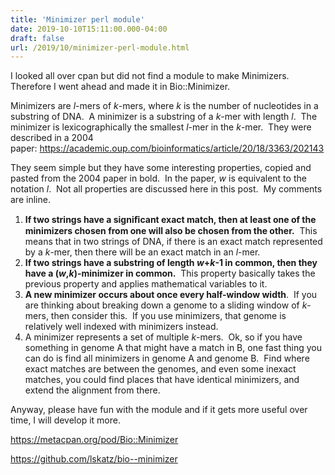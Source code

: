 ```yaml
---
title: 'Minimizer perl module'
date: 2019-10-10T15:11:00.000-04:00
draft: false
url: /2019/10/minimizer-perl-module.html
---
```


I looked all over cpan but did not find a module to make Minimizers.  Therefore I went ahead and made it in Bio::Minimizer.

  

Minimizers are _l_-mers of _k_-mers, where _k_ is the number of nucleotides in a substring of DNA.  A minimizer is a substring of a _k_-mer with length _l_.  The minimizer is lexicographically the smallest _l_-mer in the _k_-mer.  They were described in a 2004 paper: <https://academic.oup.com/bioinformatics/article/20/18/3363/202143>

  

They seem simple but they have some interesting properties, copied and pasted from the 2004 paper in bold.  In the paper, _w_ is equivalent to the notation _l_.  Not all properties are discussed here in this post.  My comments are inline.

1.  **If two strings have a signiﬁcant exact match, then at least one of the minimizers chosen from one will also be chosen from the other.**  This means that in two strings of DNA, if there is an exact match represented by a _k_-mer, then there will be an exact match in an _l_-mer.
2.  **If two strings have a substring of length _w_+_k_\-1 in common, then they have a (_w_,_k_)-minimizer in common.**  This property basically takes the previous property and applies mathematical variables to it.
3.  **A new minimizer occurs about once every half-window width**.  If you are thinking about breaking down a genome to a sliding window of _k_-mers, then consider this.  If you use minimizers, that genome is relatively well indexed with minimizers instead.
4.  A minimizer represents a set of multiple _k_-mers.  Ok, so if you have something in genome A that might have a match in B, one fast thing you can do is find all minimizers in genome A and genome B.  Find where exact matches are between the genomes, and even some inexact matches, you could find places that have identical minimizers, and extend the alignment from there.

Anyway, please have fun with the module and if it gets more useful over time, I will develop it more.

  

https://metacpan.org/pod/Bio::Minimizer

https://github.com/lskatz/bio--minimizer

